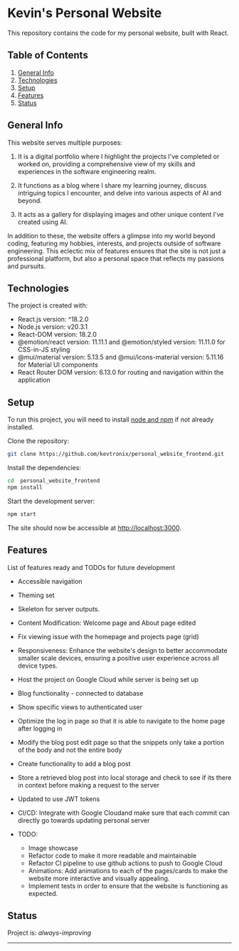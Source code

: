 # Kevin's Personal Website

This repository contains the code for my personal website, built with React.

## Table of Contents
1. [General Info](#general-info)
2. [Technologies](#technologies)
3. [Setup](#setup)
4. [Features](#features)
5. [Status](#status)

## General Info
This website serves multiple purposes:

1. It is a digital portfolio where I highlight the projects I've completed or worked on, providing a comprehensive view of my skills and experiences in the software engineering realm.

2. It functions as a blog where I share my learning journey, discuss intriguing topics I encounter, and delve into various aspects of AI and beyond.

3. It acts as a gallery for displaying images and other unique content I've created using AI.  

In addition to these, the website offers a glimpse into my world beyond coding, featuring my hobbies, interests, and projects outside of software engineering. This eclectic mix of features ensures that the site is not just a professional platform, but also a personal space that reflects my passions and pursuits.

## Technologies
The project is created with:
* React.js version: ^18.2.0
* Node.js version: v20.3.1 
* React-DOM version: 18.2.0 
* @emotion/react version: 11.11.1 and @emotion/styled version: 11.11.0 for CSS-in-JS styling
* @mui/material version: 5.13.5 and @mui/icons-material version: 5.11.16 for Material UI components
* React Router DOM version: 6.13.0 for routing and navigation within the application

## Setup
To run this project, you will need to install [node and npm](https://nodejs.org/en/download/) if not already installed.

Clone the repository:

```bash
git clone https://github.com/kevtronix/personal_website_frontend.git
```

Install the dependencies:

```bash
cd  personal_website_frontend
npm install
```

Start the development server:

```bash
npm start
```

The site should now be accessible at [http://localhost:3000](http://localhost:3000).

## Features
List of features ready and TODOs for future development
* Accessible navigation
* Theming set 
* Skeleton for server outputs. 
* Content Modification: Welcome page and About page edited 
* Fix viewing issue with the homepage and projects page (grid)
* Responsiveness: Enhance the website's design to better accommodate smaller scale devices, ensuring a positive user experience across all device types.
* Host the project on Google Cloud while server is being set up 
* Blog functionality - connected to database
* Show specific views to authenticated user
* Optimize the log in page so that it is able to navigate to the home page after logging in
 * Modify the blog post edit page so that the snippets only take a portion of 
    the body and not the entire body
* Create functionality to add a blog post 
* Store a retrieved blog post into local storage and check to see if its 
    there in context before making a request to the server 
* Updated to use JWT tokens
* CI/CD: Integrate with  Google Cloudand make sure that each commit can 
directly go towards updating personal server 


* TODO:
    * Image showcase 
    * Refactor code to make it more readable and maintainable
    * Refactor CI pipeline to use github actions to push to Google Cloud
    * Animations: Add animations to each of the pages/cards to make the website more interactive and visually appealing.
    * Implement tests in order to ensure that the website is functioning as expected.

## Status
Project is: _always-improving_ 

---
